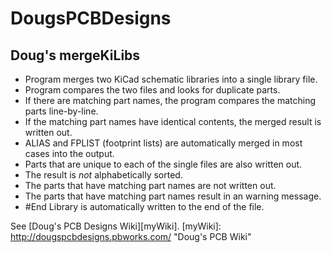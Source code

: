 DougsPCBDesigns
===============

Doug's mergeKiLibs
------------------

- Program merges two KiCad schematic libraries into a single library file.
- Program compares the two files and looks for duplicate parts.
- If there are matching part names, the program compares the matching parts line-by-line.
- If the matching part names have identical contents, the merged result is written out.
- ALIAS and FPLIST (footprint lists) are automatically merged in most cases into the output.
- Parts that are unique to each of the single files are also written out.
- The result is _not_ alphabetically sorted.
- The parts that have matching part names are not written out.
- The parts that have matching part names result in an warning message.
- #End Library is automatically written to the end of the file.

See [Doug's PCB Designs Wiki][myWiki].
[myWiki]: http://dougspcbdesigns.pbworks.com/ "Doug's PCB Wiki"
